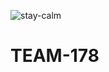 ![stay-calm](https://user-images.githubusercontent.com/100404698/155690561-a263b8b2-1614-47b0-bfcc-c0692654fc9b.jpg)
# TEAM-178
